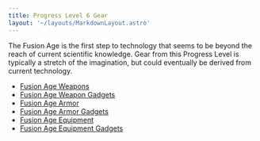 ```yaml
---
title: Progress Level 6 Gear
layout: '~/layouts/MarkdownLayout.astro'
---
```

The Fusion Age is the first step to technology that seems to be beyond the
reach of current scientific knowledge. Gear from this Progress Level is
typically a stretch of the imagination, but could eventually be derived from
current technology.

  * [ Fusion Age Weapons ](/future.d20.srd/equipment/fusion.age.weapons)
  * [ Fusion Age Weapon Gadgets ](/future.d20.srd/equipment/fusion.age.weapon.gadgets)
  * [ Fusion Age Armor ](/future.d20.srd/equipment/fusion.age.armor)
  * [ Fusion Age Armor Gadgets ](/future.d20.srd/equipment/fusion.age.armor.gadgets)
  * [ Fusion Age Equipment ](/future.d20.srd/equipment/fusion.age.equipment)
  * [ Fusion Age Equipment Gadgets ](/future.d20.srd/equipment/fusion.age.equipment.gadgets)

